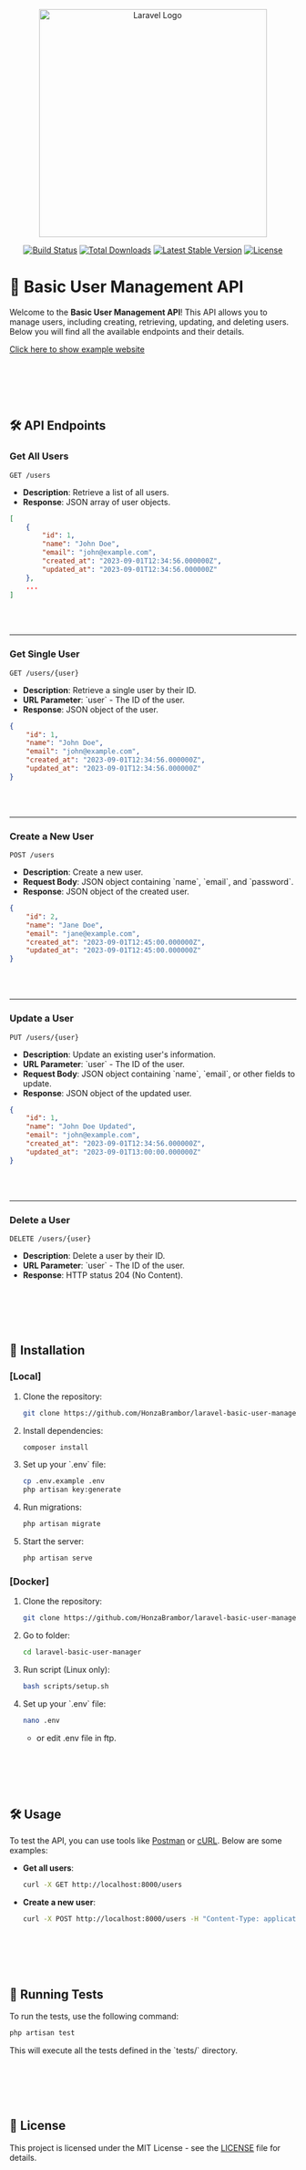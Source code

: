 <p align="center"><a href="https://laravel.com" target="_blank"><img src="https://raw.githubusercontent.com/laravel/art/master/logo-lockup/5%20SVG/2%20CMYK/1%20Full%20Color/laravel-logolockup-cmyk-red.svg" width="400" alt="Laravel Logo"></a></p>

<p align="center">
<a href="https://github.com/laravel/framework/actions"><img src="https://github.com/laravel/framework/workflows/tests/badge.svg" alt="Build Status"></a>
<a href="https://packagist.org/packages/laravel/framework"><img src="https://img.shields.io/packagist/dt/laravel/framework" alt="Total Downloads"></a>
<a href="https://packagist.org/packages/laravel/framework"><img src="https://img.shields.io/packagist/v/laravel/framework" alt="Latest Stable Version"></a>
<a href="https://packagist.org/packages/laravel/framework"><img src="https://img.shields.io/packagist/l/laravel/framework" alt="License"></a>
</p>

# 🚀 Basic User Management API

Welcome to the **Basic User Management API**! This API allows you to manage users, including creating, retrieving, updating, and deleting users. Below you will find all the available endpoints and their details.

[Click here to show example website](http://test.coupledisplays.eu:8123/)


<br>
<br>
<br>
<br>

## 🛠️ API Endpoints

### Get All Users
```http
GET /users
```
- **Description**: Retrieve a list of all users.
- **Response**: JSON array of user objects.

```json
[
    {
        "id": 1,
        "name": "John Doe",
        "email": "john@example.com",
        "created_at": "2023-09-01T12:34:56.000000Z",
        "updated_at": "2023-09-01T12:34:56.000000Z"
    },
    ...
]
```

<br>
<br>

---
### Get Single User
```http
GET /users/{user}
```
- **Description**: Retrieve a single user by their ID.
- **URL Parameter**: \`user\` - The ID of the user.
- **Response**: JSON object of the user.

```json
{
    "id": 1,
    "name": "John Doe",
    "email": "john@example.com",
    "created_at": "2023-09-01T12:34:56.000000Z",
    "updated_at": "2023-09-01T12:34:56.000000Z"
}
```

<br>
<br>

---
### Create a New User
```http
POST /users
```
- **Description**: Create a new user.
- **Request Body**: JSON object containing \`name\`, \`email\`, and \`password\`.
- **Response**: JSON object of the created user.

```json
{
    "id": 2,
    "name": "Jane Doe",
    "email": "jane@example.com",
    "created_at": "2023-09-01T12:45:00.000000Z",
    "updated_at": "2023-09-01T12:45:00.000000Z"
}
```

<br>
<br>

---
### Update a User
```http
PUT /users/{user}
```
- **Description**: Update an existing user's information.
- **URL Parameter**: \`user\` - The ID of the user.
- **Request Body**: JSON object containing \`name\`, \`email\`, or other fields to update.
- **Response**: JSON object of the updated user.

```json
{
    "id": 1,
    "name": "John Doe Updated",
    "email": "john@example.com",
    "created_at": "2023-09-01T12:34:56.000000Z",
    "updated_at": "2023-09-01T13:00:00.000000Z"
}
```

<br>
<br>

---
### Delete a User
```http
DELETE /users/{user}
```
- **Description**: Delete a user by their ID.
- **URL Parameter**: \`user\` - The ID of the user.
- **Response**: HTTP status 204 (No Content).

<br>
<br>
<br>
<br>

## 🚀 Installation
### [Local]

1. Clone the repository:
    ```bash
    git clone https://github.com/HonzaBrambor/laravel-basic-user-manager.git
    ```
2. Install dependencies:
    ```bash
    composer install
    ```
3. Set up your \`.env\` file:
    ```bash
    cp .env.example .env
    php artisan key:generate
    ```

4. Run migrations:
    ```bash
    php artisan migrate
    ```

5. Start the server:
    ```bash
    php artisan serve
    ```
    
### [Docker]

1. Clone the repository:
    ```bash
    git clone https://github.com/HonzaBrambor/laravel-basic-user-manager.git
    ```
2. Go to folder:
    ```bash
    cd laravel-basic-user-manager
    ```
3. Run script (Linux only):
    ```bash
    bash scripts/setup.sh
    ```
4. Set up your \`.env\` file:
    ```bash
    nano .env
    ```
	- or edit .env file in ftp.
<br>
<br>
<br>
<br>

## 🛠️ Usage

To test the API, you can use tools like [Postman](https://www.postman.com/) or [cURL](https://curl.se/). Below are some examples:

- **Get all users**:
    ```bash
    curl -X GET http://localhost:8000/users
    ```

- **Create a new user**:
    ```bash
    curl -X POST http://localhost:8000/users -H "Content-Type: application/json" -d '{"name": "Jane Doe", "email": "jane@example.com", "password": "password"}'
    ```

<br>
<br>
<br>
<br>

## 🧪 Running Tests

To run the tests, use the following command:

```bash
php artisan test
```

This will execute all the tests defined in the \`tests/\` directory.

<br>
<br>
<br>
<br>


## 📄 License

This project is licensed under the MIT License - see the [LICENSE](LICENSE) file for details.



